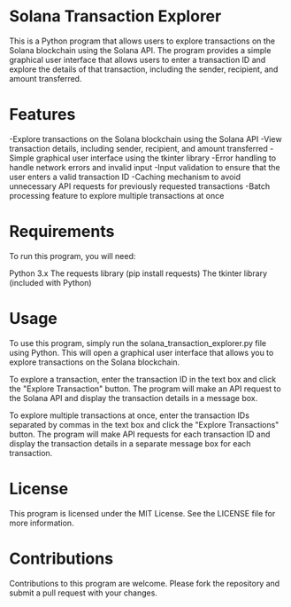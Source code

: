# Solana Transaction Explorer
This is a Python program that allows users to explore transactions on the Solana blockchain using the Solana API. The program provides a simple graphical user interface that allows users to enter a transaction ID and explore the details of that transaction, including the sender, recipient, and amount transferred.

# Features
-Explore transactions on the Solana blockchain using the Solana API
-View transaction details, including sender, recipient, and amount transferred
-Simple graphical user interface using the tkinter library
-Error handling to handle network errors and invalid input
-Input validation to ensure that the user enters a valid transaction ID
-Caching mechanism to avoid unnecessary API requests for previously requested transactions
-Batch processing feature to explore multiple transactions at once

# Requirements
To run this program, you will need:

Python 3.x
The requests library (pip install requests)
The tkinter library (included with Python)


# Usage
To use this program, simply run the solana_transaction_explorer.py file using Python. This will open a graphical user interface that allows you to explore transactions on the Solana blockchain.

To explore a transaction, enter the transaction ID in the text box and click the "Explore Transaction" button. The program will make an API request to the Solana API and display the transaction details in a message box.

To explore multiple transactions at once, enter the transaction IDs separated by commas in the text box and click the "Explore Transactions" button. The program will make API requests for each transaction ID and display the transaction details in a separate message box for each transaction.

# License
This program is licensed under the MIT License. See the LICENSE file for more information.

# Contributions
Contributions to this program are welcome. Please fork the repository and submit a pull request with your changes.

